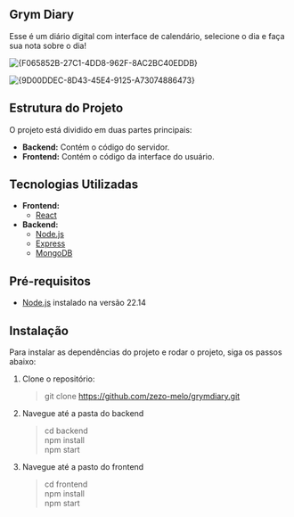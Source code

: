 ## Grym Diary

Esse é um diário digital com interface de calendário, selecione o dia e faça sua nota sobre o dia!

![{F065852B-27C1-4DD8-962F-8AC2BC40EDDB}](https://github.com/user-attachments/assets/b9592d36-bbf3-4b99-9566-7be7748f0433)


![{9D00DDEC-8D43-45E4-9125-A73074886473}](https://github.com/user-attachments/assets/2f2e5b6c-0488-43e2-8d41-309917f785f6)

## Estrutura do Projeto

O projeto está dividido em duas partes principais:

- **Backend:** Contém o código do servidor.
- **Frontend:** Contém o código da interface do usuário.

## Tecnologias Utilizadas

- **Frontend:**
  - [React](https://reactjs.org/)
- **Backend:**
  - [Node.js](https://nodejs.org/)
  - [Express](https://expressjs.com/)
  - [MongoDB](https://www.mongodb.com/)

## Pré-requisitos

- [Node.js](https://nodejs.org/) instalado na versão 22.14

## Instalação

Para instalar as dependências do projeto e rodar o projeto, siga os passos abaixo:

1. Clone o repositório:

   > git clone https://github.com/zezo-melo/grymdiary.git

2. Navegue até a pasta do backend

   > cd backend<br>
   > npm install<br>
   > npm start

3. Navegue até a pasto do frontend

   > cd frontend<br>
   > npm install<br>
   > npm start

